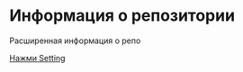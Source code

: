 # Информация о репозитории
Расширенная информация о репо


<a href="intent://com.android.settings/#Intent;scheme=android-app;end"> Нажми Setting </a>


